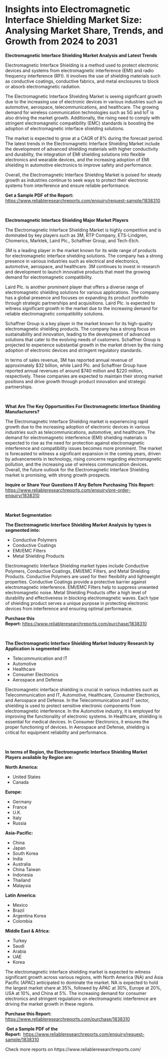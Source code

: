 <p><h1>Insights into Electromagnetic Interface Shielding Market Size: Analysing Market Share, Trends, and Growth from 2024 to 2031</h1></p><p><strong>Electromagnetic Interface Shielding Market Analysis and Latest Trends</strong></p>
<p><p>Electromagnetic Interface Shielding is a method used to protect electronic devices and systems from electromagnetic interference (EMI) and radio frequency interference (RFI). It involves the use of shielding materials such as conductive coatings, conductive fabrics, and metal enclosures to block or absorb electromagnetic radiation.</p><p>The Electromagnetic Interface Shielding Market is seeing significant growth due to the increasing use of electronic devices in various industries such as automotive, aerospace, telecommunications, and healthcare. The growing demand for wireless communication technologies such as 5G and IoT is also driving the market growth. Additionally, the rising need to comply with stringent electromagnetic compatibility (EMC) standards is boosting the adoption of electromagnetic interface shielding solutions.</p><p>The market is expected to grow at a CAGR of 8% during the forecast period. The latest trends in the Electromagnetic Interface Shielding Market include the development of advanced shielding materials with higher conductivity and durability, the integration of EMI shielding solutions into flexible electronics and wearable devices, and the increasing adoption of EMI shielding in automotive electronics to improve safety and performance.</p><p>Overall, the Electromagnetic Interface Shielding Market is poised for steady growth as industries continue to seek ways to protect their electronic systems from interference and ensure reliable performance.</p></p>
<p><strong>Get a Sample PDF of the Report:&nbsp;</strong> <a href="https://www.reliableresearchreports.com/enquiry/request-sample/1838310">https://www.reliableresearchreports.com/enquiry/request-sample/1838310</a></p>
<p>&nbsp;</p>
<p><strong>Electromagnetic Interface Shielding Major Market Players</strong></p>
<p><p>The Electromagnetic Interface Shielding Market is highly competitive and is dominated by key players such as 3M, RTP Company, ETS-Lindgren, Chomerics, Marktek, Laird Plc., Schaffner Group, and Tech-Etch.</p><p>3M is a leading player in the market known for its wide range of products for electromagnetic interface shielding solutions. The company has a strong presence in various industries such as electrical and electronics, automotive, aerospace, and healthcare. 3M continues to invest in research and development to launch innovative products that meet the growing demand for electromagnetic compatibility.</p><p>Laird Plc. is another prominent player that offers a diverse range of electromagnetic shielding solutions for various applications. The company has a global presence and focuses on expanding its product portfolio through strategic partnerships and acquisitions. Laird Plc. is expected to witness significant growth in the market due to the increasing demand for reliable electromagnetic compatibility solutions.</p><p>Schaffner Group is a key player in the market known for its high-quality electromagnetic shielding products. The company has a strong focus on sustainability and innovation, leading to the development of advanced solutions that cater to the evolving needs of customers. Schaffner Group is projected to experience substantial growth in the market driven by the rising adoption of electronic devices and stringent regulatory standards.</p><p>In terms of sales revenue, 3M has reported annual revenue of approximately $32 billion, while Laird Plc. and Schaffner Group have reported annual revenues of around $740 million and $220 million, respectively. These companies are expected to maintain their strong market positions and drive growth through product innovation and strategic partnerships.</p></p>
<p>&nbsp;</p>
<p><strong>What Are The Key Opportunities For Electromagnetic Interface Shielding Manufacturers?</strong></p>
<p><p>The Electromagnetic Interface Shielding market is experiencing rapid growth due to the increasing adoption of electronic devices in various industries such as telecommunications, automotive, and healthcare. The demand for electromagnetic interference (EMI) shielding materials is expected to rise as the need for protection against electromagnetic interference and compatibility issues becomes more prominent. The market is forecasted to witness a significant expansion in the coming years, driven by advancements in technology, rising concerns regarding electromagnetic pollution, and the increasing use of wireless communication devices. Overall, the future outlook for the Electromagnetic Interface Shielding market is promising, with strong growth prospects.</p></p>
<p><strong>Inquire or Share Your Questions If Any Before Purchasing This Report:</strong> <a href="https://www.reliableresearchreports.com/enquiry/pre-order-enquiry/1838310">https://www.reliableresearchreports.com/enquiry/pre-order-enquiry/1838310</a></p>
<p>&nbsp;</p>
<p><strong>Market Segmentation</strong></p>
<p><strong>The Electromagnetic Interface Shielding Market Analysis by types is segmented into:</strong></p>
<p><ul><li>Conductive Polymers</li><li>Conductive Coatings</li><li>EMI/EMC Filters</li><li>Metal Shielding Products</li></ul></p>
<p><p>Electromagnetic Interface Shielding market types include Conductive Polymers, Conductive Coatings, EMI/EMC Filters, and Metal Shielding Products. Conductive Polymers are used for their flexibility and lightweight properties. Conductive Coatings provide a protective barrier against electromagnetic interference. EMI/EMC Filters help to suppress unwanted electromagnetic noise. Metal Shielding Products offer a high level of durability and effectiveness in blocking electromagnetic waves. Each type of shielding product serves a unique purpose in protecting electronic devices from interference and ensuring optimal performance.</p></p>
<p><strong>Purchase this Report:&nbsp;</strong><a href="https://www.reliableresearchreports.com/purchase/1838310">https://www.reliableresearchreports.com/purchase/1838310</a></p>
<p>&nbsp;</p>
<p><strong>The Electromagnetic Interface Shielding Market Industry Research by Application is segmented into:</strong></p>
<p><ul><li>Telecommunication and IT</li><li>Automotive</li><li>Healthcare</li><li>Consumer Electronics</li><li>Aerospace and Defense</li></ul></p>
<p><p>Electromagnetic interface shielding is crucial in various industries such as Telecommunication and IT, Automotive, Healthcare, Consumer Electronics, and Aerospace and Defense. In the Telecommunication and IT sector, shielding is used to protect sensitive electronic components from electromagnetic interference. In the Automotive industry, it is employed for improving the functionality of electronic systems. In Healthcare, shielding is essential for medical devices. In Consumer Electronics, it ensures the proper functioning of devices. In Aerospace and Defense, shielding is critical for equipment reliability and performance.</p></p>
<p>&nbsp;</p>
<p><strong>In terms of Region, the Electromagnetic Interface Shielding Market Players available by Region are:</strong></p>
<p>
    <p> <strong> North America: </strong>
        <ul>
            <li>United States</li>
            <li>Canada</li>
        </ul>
        </p> 
    <p> <strong> Europe: </strong>
        <ul>
            <li>Germany</li>
            <li>France</li>
            <li>U.K.</li>
            <li>Italy</li>
            <li>Russia</li>
        </ul>
        </p> 
    <p> <strong> Asia-Pacific: </strong>
        <ul>
            <li>China</li>
            <li>Japan</li>
            <li>South Korea</li>
            <li>India</li>
            <li>Australia</li>
            <li>China Taiwan</li>
            <li>Indonesia</li>
            <li>Thailand</li>
            <li>Malaysia</li>
        </ul>
        </p> 
    <p> <strong> Latin America: </strong>
        <ul>
            <li>Mexico</li>
            <li>Brazil</li>
            <li>Argentina Korea</li>
            <li>Colombia</li>
        </ul>
        </p> 
    <p> <strong> Middle East & Africa: </strong>
        <ul>
            <li>Turkey</li>
            <li>Saudi</li>
            <li>Arabia</li>
            <li>UAE</li>
            <li>Korea</li>
        </ul>
    </p>
    </p>
<p><p>The electromagnetic interface shielding market is expected to witness significant growth across various regions, with North America (NA) and Asia Pacific (APAC) anticipated to dominate the market. NA is expected to hold the largest market share at 35%, followed by APAC at 30%, Europe at 20%, USA at 10%, and China at 5%. The increasing demand for consumer electronics and stringent regulations on electromagnetic interference are driving the market growth in these regions.</p></p>
<p><strong>Purchase this Report: </strong><a href="https://www.reliableresearchreports.com/purchase/1838310">https://www.reliableresearchreports.com/purchase/1838310</a></p>
<p>&nbsp;<strong>Get a Sample PDF of the Report:&nbsp;&nbsp;</strong><a href="https://www.reliableresearchreports.com/enquiry/request-sample/1838310">https://www.reliableresearchreports.com/enquiry/request-sample/1838310</a></p>
<p><strong></strong></p>
<p>Check more reports on https://www.reliableresearchreports.com/</p>